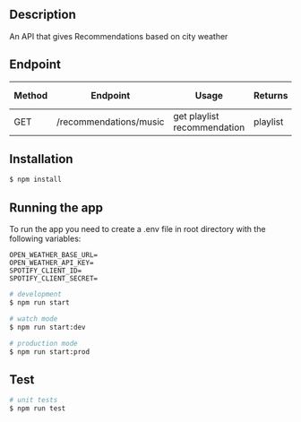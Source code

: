 ## Description

An API that gives Recommendations based on city weather

## Endpoint

| Method | Endpoint               | Usage                       | Returns  | Query Params |
| ------ | ---------------------- | --------------------------- | -------- | ------------ |
| GET    | /recommendations/music | get playlist recommendation | playlist | cityName     |

## Installation

```bash
$ npm install
```

## Running the app

To run the app you need to create a .env file in root directory with the following variables:

```
OPEN_WEATHER_BASE_URL=
OPEN_WEATHER_API_KEY=
SPOTIFY_CLIENT_ID=
SPOTIFY_CLIENT_SECRET=
```

```bash
# development
$ npm run start

# watch mode
$ npm run start:dev

# production mode
$ npm run start:prod
```

## Test

```bash
# unit tests
$ npm run test
```
